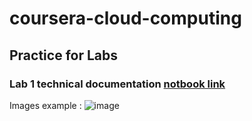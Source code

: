 # coursera-cloud-computing

## Practice for Labs

### Lab 1 technical documentation [notbook link](https://colab.research.google.com/drive/1ocNSqJgd75HXn7R58HeT-8M0uZaEQkMo?usp=sharing)
Images example :
![image](https://user-images.githubusercontent.com/26132294/137937227-0dd42673-12cd-411f-a666-82f735dca56b.png)

